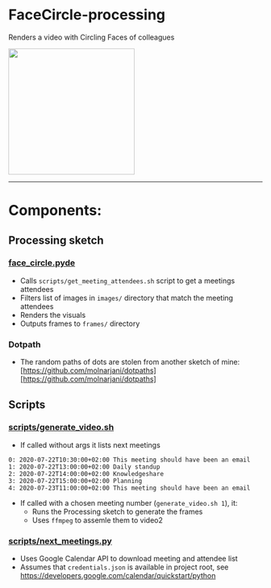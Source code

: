 # FaceCircle-processing
Renders a video with Circling Faces of colleagues

<img src="example.gif" width="250"/>

<hr>

# Components:

## Processing sketch
### [face_circle.pyde](face_circle.pyde)
- Calls `scripts/get_meeting_attendees.sh` script to get a meetings attendees
- Filters list of images in `images/` directory that match the meeting attendees
- Renders the visuals
- Outputs frames to `frames/` directory

### Dotpath
- The random paths of dots are stolen from another sketch of mine: [https://github.com/molnarjani/dotpaths][https://github.com/molnarjani/dotpaths]

## Scripts
### [scripts/generate_video.sh](scripts/generate_video.sh)
- If called without args it lists next meetings
```
0: 2020-07-22T10:30:00+02:00 This meeting should have been an email
1: 2020-07-22T13:00:00+02:00 Daily standup
2: 2020-07-22T14:00:00+02:00 Knowledgeshare
3: 2020-07-22T15:00:00+02:00 Planning
4: 2020-07-23T11:00:00+02:00 This meeting should have been an email
```
- If called with a chosen meeting number (`generate_video.sh 1`), it:
  - Runs the Processing sketch to generate the frames
  - Uses `ffmpeg` to assemle them to video2
  
### [scripts/next_meetings.py](scripts/next_meetings.py)
- Uses Google Calendar API to download meeting and attendee list
- Assumes that `credentials.json` is available in project root, see https://developers.google.com/calendar/quickstart/python
